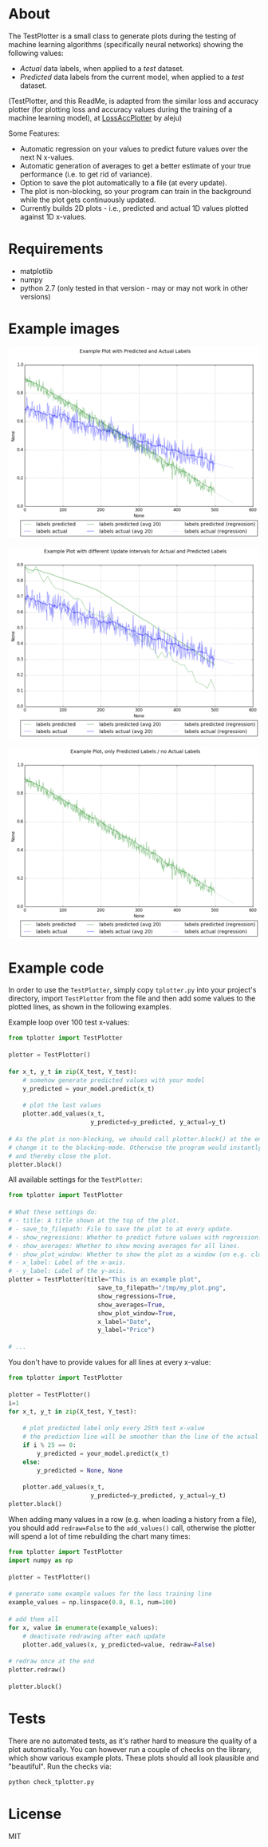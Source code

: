 # About

The TestPlotter is a small class to generate plots during the testing of machine learning algorithms (specifically neural networks) showing the following values:
* _Actual_ data labels, when applied to a _test_ dataset.
* _Predicted_ data labels from the current model, when applied to a _test_ dataset.

(TestPlotter, and this ReadMe, is adapted from the similar loss and accuracy plotter (for plotting loss and accuracy values during the training of a machine learning model), at [LossAccPlotter](https://github.com/aleju/LossAccPlotter) by aleju)

Some Features:
* Automatic regression on your values to predict future values over the next N x-values.
* Automatic generation of averages to get a better estimate of your true performance (i.e. to get rid of variance).
* Option to save the plot automatically to a file (at every update).
* The plot is non-blocking, so your program can train in the background while the plot gets continuously updated.
* Currently builds 2D plots - i.e., predicted and actual 1D values plotted against 1D x-values.

# Requirements

* matplotlib
* numpy
* python 2.7 (only tested in that version - may or may not work in other versions)

# Example images

![Example plot with predicted and actual values](images/example_plot.png?raw=true "Example plot with predicted and actual values")

![Example plot, different update intervals](images/example_plot_update_intervals.png?raw=true "Example plot, different update intervals")

![Example plot, only predicted values](images/example_plot_only_prediction.png?raw=true "Example plot, only prediced values")

# Example code

In order to use the `TestPlotter`, simply copy `tplotter.py` into your project's directory, import `TestPlotter` from the file and then add some values to the plotted lines, as shown in the following examples.

Example loop over 100 test x-values:

```python
from tplotter import TestPlotter

plotter = TestPlotter()

for x_t, y_t in zip(X_test, Y_test):
    # somehow generate predicted values with your model
    y_predicted = your_model.predict(x_t)

    # plot the last values
    plotter.add_values(x_t,
                       y_predicted=y_predicted, y_actual=y_t)

# As the plot is non-blocking, we should call plotter.block() at the end, to
# change it to the blocking-mode. Otherwise the program would instantly end
# and thereby close the plot.
plotter.block()
```

All available settings for the `TestPlotter`:

```python
from tplotter import TestPlotter

# What these settings do:
# - title: A title shown at the top of the plot.
# - save_to_filepath: File to save the plot to at every update.
# - show_regressions: Whether to predict future values with regression.
# - show_averages: Whether to show moving averages for all lines.
# - show_plot_window: Whether to show the plot as a window (on e.g. clusters you might want to deactivate that and only save to a file).
# - x_label: Label of the x-axis.
# - y_label: Label of the y-axis.
plotter = TestPlotter(title="This is an example plot",
                         save_to_filepath="/tmp/my_plot.png",
                         show_regressions=True,
                         show_averages=True,
                         show_plot_window=True,
                         x_label="Date",
                         y_label="Price")

# ...
```

You don't have to provide values for all lines at every x-value:

```python
from tplotter import TestPlotter

plotter = TestPlotter()
i=1
for x_t, y_t in zip(X_test, Y_test):

    # plot predicted label only every 25th test x-value
    # the prediction line will be smoother than the line of the actual dataset
    if i % 25 == 0:
        y_predicted = your_model.predict(x_t)
    else:
        y_predicted = None, None

    plotter.add_values(x_t,
                       y_predicted=y_predicted, y_actual=y_t)
plotter.block()
```

When adding many values in a row (e.g. when loading a history from a file), you should add `redraw=False` to the `add_values()` call, otherwise the plotter will spend a lot of time rebuilding the chart many times:

```python
from tplotter import TestPlotter
import numpy as np

plotter = TestPlotter()

# generate some example values for the loss training line
example_values = np.linspace(0.8, 0.1, num=100)

# add them all
for x, value in enumerate(example_values):
    # deactivate redrawing after each update
    plotter.add_values(x, y_predicted=value, redraw=False)

# redraw once at the end
plotter.redraw()

plotter.block()
```


# Tests

There are no automated tests, as it's rather hard to measure the quality of a plot automatically.
You can however run a couple of checks on the library, which show various example plots.
These plots should all look plausible and "beautiful".
Run the checks via:

```python
python check_tplotter.py
```

# License

MIT
